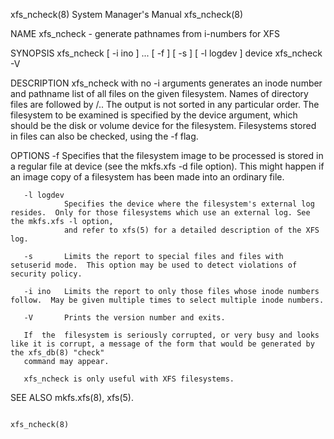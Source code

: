 xfs_ncheck(8)                                                          System Manager's Manual                                                         xfs_ncheck(8)

NAME
       xfs_ncheck - generate pathnames from i-numbers for XFS

SYNOPSIS
       xfs_ncheck [ -i ino ] ... [ -f ] [ -s ] [ -l logdev ] device
       xfs_ncheck -V

DESCRIPTION
       xfs_ncheck  with  no  -i arguments generates an inode number and pathname list of all files on the given filesystem. Names of directory files are followed by
       /..  The output is not sorted in any particular order.  The filesystem to be examined is specified by the device argument, which should be the disk or volume
       device for the filesystem.  Filesystems stored in files can also be checked, using the -f flag.

OPTIONS
       -f       Specifies that the filesystem image to be processed is stored in a regular file at device (see the mkfs.xfs -d file option). This might happen if an
                image copy of a filesystem has been made into an ordinary file.

       -l logdev
                Specifies the device where the filesystem's external log resides.  Only for those filesystems which use an external log. See the mkfs.xfs -l option,
                and refer to xfs(5) for a detailed description of the XFS log.

       -s       Limits the report to special files and files with setuserid mode.  This option may be used to detect violations of security policy.

       -i ino   Limits the report to only those files whose inode numbers follow.  May be given multiple times to select multiple inode numbers.

       -V       Prints the version number and exits.

       If  the  filesystem is seriously corrupted, or very busy and looks like it is corrupt, a message of the form that would be generated by the xfs_db(8) "check"
       command may appear.

       xfs_ncheck is only useful with XFS filesystems.

SEE ALSO
       mkfs.xfs(8), xfs(5).

                                                                                                                                                       xfs_ncheck(8)
